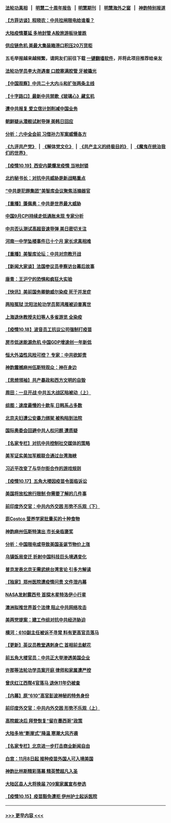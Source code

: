 #### [法轮功真相](https://github.com/gfw-breaker/truth/blob/master/README.md?t=0) &nbsp;&nbsp;|&nbsp;&nbsp; [明慧二十周年报告](https://github.com/gfw-breaker/mh-reports/blob/master/README.md?t=0) &nbsp;&nbsp;|&nbsp;&nbsp;[明慧期刊](https://github.com/gfw-breaker/mh-qikan) &nbsp;&nbsp;|&nbsp;&nbsp; [明慧海外之窗](https://github.com/gfw-breaker/mh-news/blob/master/README.md?t=0) &nbsp;&nbsp;|&nbsp;&nbsp; [神韵特别报道](https://github.com/gfw-breaker/mh-news/blob/master/shenyun.md?t=0)
#### [【方菲访谈】程晓农：中共拉闸限电给谁看？](../pages/nf4514/n13315612.md?t=10201602) 
#### [大陆疫情蔓延 多地封管 A股旅游板块普跌](../pages/nf4514/n13315760.md?t=10201602) 
#### [供应链危机 美最大集装箱港口积压20万货柜](../pages/nf4514/n13315779.md?t=10201602) 
#### 五毛举报越来越频繁，请网友们前往下载 [一键翻墙软件](https://github.com/gfw-breaker/ssr-accounts)，并将此项目推荐给亲友
#### [法轮功学员李大尧遇害 口腔塞满胶管 牙被撬光](../pages/nf4514/n13314991.md?t=10201602) 
#### [【中国观察】中共二十大内斗和扩张两条主线](../pages/nf4514/n13315551.md?t=10201602) 
#### [【十字路口】最新中共禁歌《玻璃心》藏玄机](../pages/nf4514/n13315277.md?t=10201602) 
#### [遭中共报复 爱立信计划削减中国业务](../pages/nf4514/n13315437.md?t=10201602) 
#### [朝鲜疑从潜舰试射导弹 美韩日回应](../pages/nf4514/n13315205.md?t=10201602) 
#### [分析：六中全会前 习借孙力军案威慑各方](../pages/nf4514/n13315040.md?t=10201602) 
#### [《九评共产党》](https://github.com/begood0513/9ping.md/blob/master/README.md) &nbsp;|&nbsp; [《解体党文化》](../../../../jtdwh.md/blob/master/README.md)  &nbsp;|&nbsp; [《共产主义的终极目的》](../../../../gczydzjmd.md/blob/master/README.md) &nbsp;|&nbsp; [《魔鬼在统治我们的世界》](../../../../mgztzwmdsj.md/blob/master/README.md) 
#### [【疫情10.19】西安内蒙爆发疫情 当地封锁](../pages/nf4514/n13314635.md?t=10201602) 
#### [北约秘书长：对抗中共威胁是新战略重点](../pages/nf4514/n13314233.md?t=10201602) 
#### [“中共是犯罪集团”美智库会议聚焦活摘器官](../pages/nf4514/n13313806.md?t=10201602) 
#### [【重播】蓬佩奥：中共是世界最大威胁](../pages/nf4514/n13313404.md?t=10201602) 
#### [中国9月CPI持续走低通胀未现 专家分析](../pages/nf4514/n13313273.md?t=10201602) 
#### [中共否认测试高超音速导弹 美日密切关注](../pages/nf4514/n13313182.md?t=10201602) 
#### [河南一中学坠楼事件已十个月 家长求真相难](../pages/nf4514/n13312151.md?t=10201602) 
#### [【重播】美智库论坛：中共对宗教开战](../pages/nf4514/n13312904.md?t=10201602) 
#### [【新闻大家谈】法国参议员李察访台幕后故事](../pages/nf4514/n13308813.md?t=10201602) 
#### [唐青：王沪宁的恐惧和疯狂大实验](../pages/nf4514/n13310915.md?t=10201602) 
#### [【快讯】美前国务卿鲍威尔染疫 死于并发症](../pages/nf4514/n13312819.md?t=10201602) 
#### [两陷冤狱 沈阳法轮功学员郭鸿雁被迫害离世](../pages/nf4514/n13310194.md?t=10201602) 
#### [上海退休教授夫妇等人多省游览 全染疫](../pages/nf4514/n13311386.md?t=10201602) 
#### [【疫情10.18】波音员工抗议公司强制打疫苗](../pages/nf4514/n13311988.md?t=10201602) 
#### [房市低迷能源危机 中国GDP增速创一年新低](../pages/nf4514/n13311933.md?t=10201602) 
#### [恒大外溢性风险可控？ 专家：中共欲卸责](../pages/nf4514/n13311381.md?t=10201602) 
#### [神韵震撼麻州伍斯特观众：神在身边](../pages/nf4514/n13311364.md?t=10201602) 
#### [【思想领袖】共产暴政和西方文明的自毁](../pages/nf4514/n13283489.md?t=10201602) 
#### [周田：一旦开战 中共五大战区陷被动（上）](../pages/nf4514/n13310977.md?t=10201602) 
#### [组图：速度最慢的十款车 日韩系占多数](../pages/nf4514/n13295738.md?t=10201602) 
#### [北京夫妇遭公安暴力绑架 被构陷到法院](../pages/nf4514/n13310517.md?t=10201602) 
#### [国际奥委会回避中共人权问题 遭质疑](../pages/nf4514/n13309583.md?t=10201602) 
#### [【名家专栏】对抗中共控制社交媒体的策略](../pages/nf4514/n13310382.md?t=10201602) 
#### [美军证实美加军舰联合通过台湾海峡](../pages/nf4514/n13310453.md?t=10201602) 
#### [习近平改变了与华尔街合作的游戏规则](../pages/nf4514/n13309820.md?t=10201602) 
#### [【疫情10.17】五角大楼因疫苗令面临诉讼](../pages/nf4514/n13310082.md?t=10201602) 
#### [美国将放松旅行限制 你需要了解的几件事](../pages/nf4514/n13308910.md?t=10201602) 
#### [前印度外交官：中共内外交困 形势不乐观（下）](../pages/nf4514/n13308035.md?t=10201602) 
#### [逛Costco 营养学家批量买的十种食物](../pages/nf4514/n13307519.md?t=10201602) 
#### [神韵麻州伍斯特演出 市长亲临褒奖](../pages/nf4514/n13309881.md?t=10201602) 
#### [分析：中国限电或导致美国圣诞节物价上涨](../pages/nf4514/n13299712.md?t=10201602) 
#### [乌镇饭局变迁 折射中国科技巨头境遇变化](../pages/nf4514/n13307822.md?t=10201602) 
#### [普京发表北京无需武统台湾言论 引多方解读](../pages/nf4514/n13309275.md?t=10201602) 
#### [【独家】郑州医院遭疫情问责 文件泄内幕](../pages/nf4514/n13307886.md?t=10201602) 
#### [NASA发射露西号 首探木星特洛伊小行星](../pages/nf4514/n13309065.md?t=10201602) 
#### [澳洲拟推世界首个法律 阻止中共网络攻击](../pages/nf4514/n13307778.md?t=10201602) 
#### [美两党提案：建工作组对抗中共经济胁迫](../pages/nf4514/n13308900.md?t=10201602) 
#### [横河：610副主任被诉不寻常 料有更高官员落马](../pages/nf4514/n13307942.md?t=10201602) 
#### [【更新】英议员教堂遇刺身亡 首相前去献花](../pages/nf4514/n13307288.md?t=10201602) 
#### [前五角大楼官员：中共正大举渗透美国企业](../pages/nf4514/n13308274.md?t=10201602) 
#### [许那等法轮功学员案开庭 律师和家属遭严控](../pages/nf4514/n13307921.md?t=10201602) 
#### [曾庆红江西帮4官落马 退休11年仍被查](../pages/nf4514/n13308097.md?t=10201602) 
#### [【内幕】原“610”高官彭波神秘的特务身份](../pages/nf4514/n13307745.md?t=10201602) 
#### [前印度外交官：中共内外交困 形势不乐观（上）](../pages/nf4514/n13307574.md?t=10201602) 
#### [高院裁决后 拜登恢复“留在墨西哥”政策](../pages/nf4514/n13307324.md?t=10201602) 
#### [大陆多地“断崖式”降温 寒潮大风齐袭](../pages/nf4514/n13307007.md?t=10201602) 
#### [【名家专栏】北京进一步打击商业新闻自由](../pages/nf4514/n13306851.md?t=10201602) 
#### [白宫：11月8日起 接种疫苗外国人可入境美国](../pages/nf4514/n13307033.md?t=10201602) 
#### [神韵比林斯精彩落幕 精英赞超凡入圣](../pages/nf4514/n13306689.md?t=10201602) 
#### [大陆区县人大将换届 709案家属宣布参选](../pages/nf4514/n13306551.md?t=10201602) 
#### [【疫情10.15】疫苗豁免遭拒 伊州护士起诉医院](../pages/nf4514/n13306472.md?t=10201602) 

----
#### [ >>> 更早内容 <<< ](../indexes/nf4514-earlier.md)
